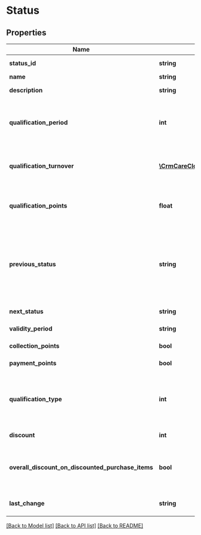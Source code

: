 # Status

## Properties
Name | Type | Description | Notes
------------ | ------------- | ------------- | -------------
**status_id** | **string** | The unique ID of the status. | [optional] 
**name** | **string** | Name of the status. | 
**description** | **string** | Short description of the status. | 
**qualification_period** | **int** | The period of time (in months) in which it is necessary to qualify for the status based on defined conditions. | [optional] 
**qualification_turnover** | [**\CrmCareCloud\Webservice\RestApi\Client\Model\QualificationTurnover[]**](QualificationTurnover.md) | The turnover necessary to qualify for the status based on defined conditions. | [optional] 
**qualification_points** | **float** | Amount of points necessary to qualify for the status based on defined conditions. | [optional] 
**previous_status** | **string** | The previous status required to qualify for the next status based on defined conditions. The conditions are defined in parameters qualification_period and qualification_turnover. | [optional] 
**next_status** | **string** | ID of the following status. | [optional] 
**validity_period** | **string** | Definition of the status validity period. | 
**collection_points** | **bool** | Enable / disable points collection. | 
**payment_points** | **bool** | Enable / disable payment by points. | 
**qualification_type** | **int** | The status achieving principle. *(0 - after creation of the account / 1 - manually / 2 - after the defined conditions are met)* | 
**discount** | **int** | The basic loyalty discount. | 
**overall_discount_on_discounted_purchase_items** | **bool** | If true, overall discounts can be applied on already discounted purchase items in purchase checkout process. | [optional] 
**last_change** | **string** | Date and time of the last change. *(YYYY-MM-DD HH:MM:SS)* | [optional] 

[[Back to Model list]](../../README.md#documentation-for-models) [[Back to API list]](../../README.md#documentation-for-api-endpoints) [[Back to README]](../../README.md)

